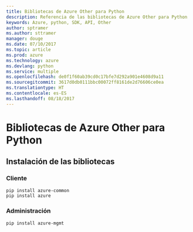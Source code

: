 ```yaml
---
title: Bibliotecas de Azure Other para Python
description: Referencia de las bibliotecas de Azure Other para Python
keywords: Azure, python, SDK, API, Other
author: sptramer
ms.author: sttramer
manager: douge
ms.date: 07/10/2017
ms.topic: article
ms.prod: azure
ms.technology: azure
ms.devlang: python
ms.service: multiple
ms.openlocfilehash: de0f1f60ab39cd0c17bfe7d292a901e4608d9a11
ms.sourcegitcommit: 3617d0db0111bbc00072ff8161de2d76606ce0ea
ms.translationtype: HT
ms.contentlocale: es-ES
ms.lasthandoff: 08/18/2017
---
```

# <a name="azure-other-libraries-for-python"></a>Bibliotecas de Azure Other para Python

## <a name="install-the-libraries"></a>Instalación de las bibliotecas
### <a name="client"></a>Cliente

```bash
pip install azure-common
pip install azure
```

### <a name="management"></a>Administración

```bash
pip install azure-mgmt
```
